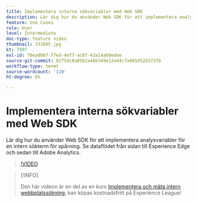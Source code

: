 ```yaml
---
title: Implementera interna sökvariabler med Web SDK
description: Lär dig hur du använder Web SDK för att implementera analysvariabler för en intern sökterm för spårning. Se dataflödet från sidan till Experience Edge och sedan till Adobe Analytics.
feature: Use Cases
role: User
level: Intermediate
doc-type: feature video
thumbnail: 333605.jpg
kt: 7997
exl-id: 78ead867-77ed-4ef7-ac87-43a14a60edee
source-git-commit: 8275dc8a85b2a46b349e12e44c7a001d52b372f8
workflow-type: tm+mt
source-wordcount: '110'
ht-degree: 0%

---
```


# Implementera interna sökvariabler med Web SDK

Lär dig hur du använder Web SDK för att implementera analysvariabler för en intern sökterm för spårning. Se dataflödet från sidan till Experience Edge och sedan till Adobe Analytics.

>[!VIDEO](https://video.tv.adobe.com/v/333605/?quality=12&learn=on)

>[!INFO]
>
> Den här videon är en del av en kurs [Implementera och mäta intern webbplatssökning](https://experienceleague.adobe.com/?recommended=Analytics-U-1-2021.1.search), kan köpas kostnadsfritt på Experience League!